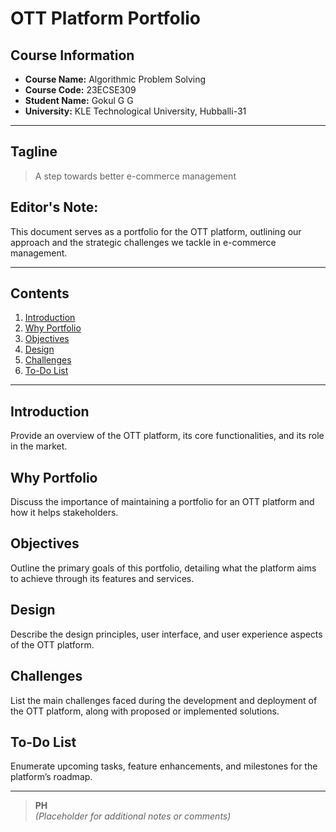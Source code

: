 # OTT Platform Portfolio

## Course Information

- **Course Name:** Algorithmic Problem Solving
- **Course Code:** 23ECSE309
- **Student Name:** Gokul G G
- **University:** KLE Technological University, Hubballi-31

---

## Tagline
> A step towards better e-commerce management

## Editor's Note:
This document serves as a portfolio for the OTT platform, outlining our approach and the strategic challenges we tackle in e-commerce management.

---

## Contents
1. [Introduction](#introduction)
2. [Why Portfolio](#why-portfolio)
3. [Objectives](#objectives)
4. [Design](#design)
5. [Challenges](#challenges)
6. [To-Do List](#to-do-list)

---

## Introduction
Provide an overview of the OTT platform, its core functionalities, and its role in the market.

## Why Portfolio
Discuss the importance of maintaining a portfolio for an OTT platform and how it helps stakeholders.

## Objectives
Outline the primary goals of this portfolio, detailing what the platform aims to achieve through its features and services.

## Design
Describe the design principles, user interface, and user experience aspects of the OTT platform.

## Challenges
List the main challenges faced during the development and deployment of the OTT platform, along with proposed or implemented solutions.

## To-Do List
Enumerate upcoming tasks, feature enhancements, and milestones for the platform’s roadmap.

---

> **PH**  
> *(Placeholder for additional notes or comments)*

